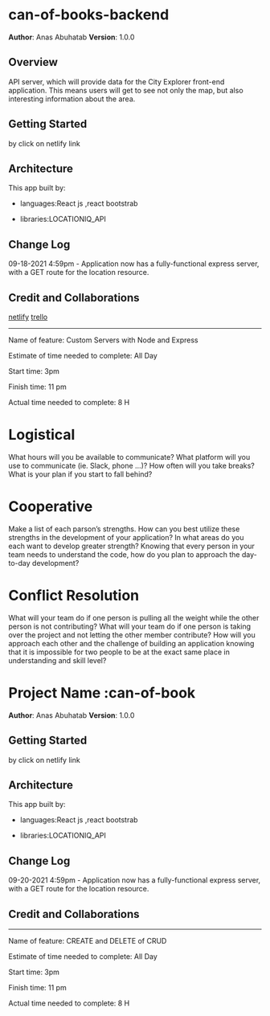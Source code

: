 # can-of-books-backend

**Author**: Anas Abuhatab
**Version**: 1.0.0

## Overview

API server, which will provide data for the City Explorer front-end application. This means users will get to see not only the map, but also interesting information about the area.

## Getting Started

by click on netlify link

## Architecture

This app built by:

* languages:React js ,react bootstrab

* libraries:LOCATIONIQ_API

## Change Log

09-18-2021 4:59pm - Application now has a fully-functional express server, with a GET route for the location resource.

## Credit and Collaborations

[netlify](https://flamboyant-hodgkin-68a864.netlify.app)
[trello](https://trello.com/b/tHP92WXG/my-work)

**********************************************************

Name of feature: Custom Servers with Node and Express

Estimate of time needed to complete: All Day

Start time: 3pm

Finish time: 11 pm

Actual time needed to complete: 8 H


# Logistical

What hours will you be available to communicate?
What platform will you use to communicate (ie. Slack, phone …)?
How often will you take breaks?
What is your plan if you start to fall behind?

# Cooperative

Make a list of each parson’s strengths.
How can you best utilize these strengths in the development of your application?
In what areas do you each want to develop greater strength?
Knowing that every person in your team needs to understand the code, how do you plan to approach the day-to-day development?

# Conflict Resolution

What will your team do if one person is pulling all the weight while the other person is not contributing?
What will your team do if one person is taking over the project and not letting the other member contribute?
How will you approach each other and the challenge of building an application knowing that it is impossible for two people to be at the exact same place in understanding and skill level?


# Project Name :can-of-book

**Author**: Anas Abuhatab
**Version**: 1.0.0


## Getting Started

by click on netlify link

## Architecture

This app built by:

* languages:React js ,react bootstrab

* libraries:LOCATIONIQ_API

## Change Log

09-20-2021 4:59pm - Application now has a fully-functional express server, with a GET route for the location resource.

## Credit and Collaborations


**********************************************************

Name of feature: CREATE and DELETE of CRUD

Estimate of time needed to complete: All Day

Start time: 3pm

Finish time: 11 pm

Actual time needed to complete: 8 H